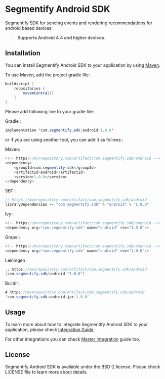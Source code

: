 # Segmentify Android SDK
Segmentify  SDK for sending events and rendering recommendations for android based devices

> **Supports Android 4.4 and higher devices.**

## Installation

You can install Segmentify Android SDK to your application by using  [Maven](https://mvnrepository.com/artifact/com.segmentify.sdk/android).

To use Maven, add the project gradle file:

```java
buildscript {
    repositories {
        mavenCentral()
    }
}
```

Please add following line to your gradle file:

Gradle : 
```java
implementation 'com.segmentify.sdk:android:1.0.0'
```
or If you are using another tool, you can add it as follows :

Maven:
```java
<!-- https://mvnrepository.com/artifact/com.segmentify.sdk/android -->
<dependency>
    <groupId>com.segmentify.sdk</groupId>
    <artifactId>android</artifactId>
    <version>1.0.0</version>
</dependency>
```
SBT :
```java
// https://mvnrepository.com/artifact/com.segmentify.sdk/android
libraryDependencies += "com.segmentify.sdk" % "android" % "1.0.0"
```

Ivy :
```java
<!-- https://mvnrepository.com/artifact/com.segmentify.sdk/android -->
<dependency org="com.segmentify.sdk" name="android" rev="1.0.0"/>
```

Grape : 
```java
<!-- https://mvnrepository.com/artifact/com.segmentify.sdk/android -->
<dependency org="com.segmentify.sdk" name="android" rev="1.0.0"/>
```

Leiningen : 
```java
;; https://mvnrepository.com/artifact/com.segmentify.sdk/android
[com.segmentify.sdk/android "1.0.0"]
```

Buildr : 
```java
# https://mvnrepository.com/artifact/com.segmentify.sdk/android
'com.segmentify.sdk:android:jar:1.0.0'

```


## Usage

To learn more about how to integrate Segmentify Android SDK to your application, please check [Integration Guide](https://www.segmentify.com/dev/integration_android/).

For other integrations you can check [Master Integration](https://www.segmentify.com/dev/) guide too.



## License

Segmentify Android SDK is available under the BSD-2 license.
Please check LICENSE file to learn more about details.
